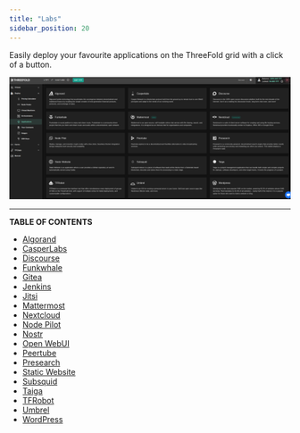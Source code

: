 ```yaml
---
title: "Labs"
sidebar_position: 20
---
```




Easily deploy your favourite applications on the ThreeFold grid with a click of a button.

![](./img/applications_landing.png)

***

**TABLE OF CONTENTS**

- [Algorand](../solutions/algorand.md)
- [CasperLabs](../solutions/casper.md)
- [Discourse](../solutions/discourse.md)
- [Funkwhale](../solutions/funkwhale.md)
- [Gitea](../solutions/gitea.md)
- [Jenkins](../solutions/jenkins.md)
- [Jitsi](../solutions/jitsi.md)
- [Mattermost](../solutions/mattermost.md)
- [Nextcloud](../solutions/nextcloud.md)
- [Node Pilot](../solutions/nodepilot.md)
- [Nostr](../solutions/nostr.md)
- [Open WebUI](../solutions/openwebui.md)
- [Peertube](../solutions/peertube.md)
- [Presearch](../solutions/presearch.md)
- [Static Website](../solutions/static_website.md)
- [Subsquid](../solutions/subsquid.md)
- [Taiga](../solutions/taiga.md)
- [TFRobot](../solutions/tfrobot.md)
- [Umbrel](../solutions/umbrel.md)
- [WordPress](../solutions/wordpress.md)